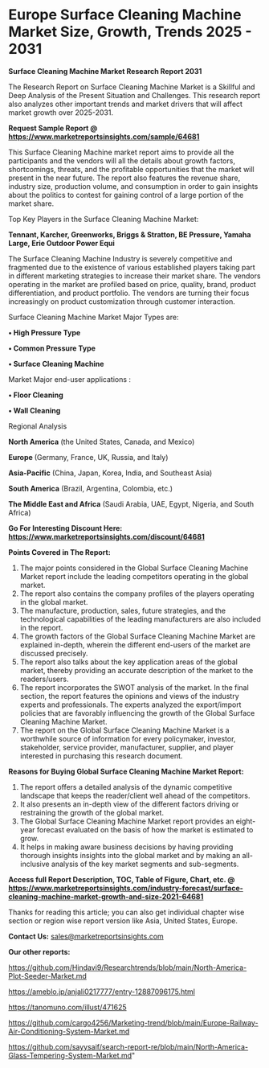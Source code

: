 # Europe Surface Cleaning Machine Market Size, Growth, Trends 2025 - 2031

<strong>Surface Cleaning Machine Market Research Report 2031</strong>

The Research Report on Surface Cleaning Machine Market is a Skillful and Deep Analysis of the Present Situation and Challenges. This research report also analyzes other important trends and market drivers that will affect market growth over 2025-2031.

<strong>Request Sample Report @ <a href=https://www.marketreportsinsights.com/sample/64681>https://www.marketreportsinsights.com/sample/64681</a></strong>

This Surface Cleaning Machine market report aims to provide all the participants and the vendors will all the details about growth factors, shortcomings, threats, and the profitable opportunities that the market will present in the near future. The report also features the revenue share, industry size, production volume, and consumption in order to gain insights about the politics to contest for gaining control of a large portion of the market share.

Top Key Players in the Surface Cleaning Machine Market:

<strong>Tennant, Karcher, Greenworks, Briggs & Stratton, BE Pressure, Yamaha Large, Erie Outdoor Power Equi</strong>

The Surface Cleaning Machine Industry is severely competitive and fragmented due to the existence of various established players taking part in different marketing strategies to increase their market share. The vendors operating in the market are profiled based on price, quality, brand, product differentiation, and product portfolio. The vendors are turning their focus increasingly on product customization through customer interaction.

Surface Cleaning Machine Market Major Types are:

<strong>• High Pressure Type

• Common Pressure Type

• Surface Cleaning Machine</strong>

Market Major end-user applications :

<strong>• Floor Cleaning

• Wall Cleaning</strong>

Regional Analysis

</u><strong><b>North America</b></strong> (the United States, Canada, and Mexico)

<strong><b>Europe </b></strong>(Germany, France, UK, Russia, and Italy)

<strong><b>Asia-Pacific</b></strong> (China, Japan, Korea, India, and Southeast Asia)

<strong><b>South America</b></strong> (Brazil, Argentina, Colombia, etc.)

<strong><b>The Middle East and Africa</b></strong> (Saudi Arabia, UAE, Egypt, Nigeria, and South Africa)

<strong>Go For Interesting Discount Here: <a href=https://www.marketreportsinsights.com/discount/64681>https://www.marketreportsinsights.com/discount/64681</a></strong>

<strong>Points Covered in The Report:</strong>
<ol>
  <li>The major points considered in the Global Surface Cleaning Machine Market report include the leading competitors operating in the global market.</li>
  <li>The report also contains the company profiles of the players operating in the global market.</li>
  <li>The manufacture, production, sales, future strategies, and the technological capabilities of the leading manufacturers are also included in the report.</li>
  <li>The growth factors of the Global Surface Cleaning Machine Market are explained in-depth, wherein the different end-users of the market are discussed precisely.</li>
  <li>The report also talks about the key application areas of the global market, thereby providing an accurate description of the market to the readers/users.</li>
  <li>The report incorporates the SWOT analysis of the market. In the final section, the report features the opinions and views of the industry experts and professionals. The experts analyzed the export/import policies that are favorably influencing the growth of the Global Surface Cleaning Machine Market.</li>
  <li>The report on the Global Surface Cleaning Machine Market is a worthwhile source of information for every policymaker, investor, stakeholder, service provider, manufacturer, supplier, and player interested in purchasing this research document.</li>
</ol>
<strong>Reasons for Buying Global Surface Cleaning Machine Market Report:</strong>

<ol>
  <li>The report offers a detailed analysis of the dynamic competitive landscape that keeps the reader/client well ahead of the competitors.</li>
  <li>It also presents an in-depth view of the different factors driving or restraining the growth of the global market.</li>
  <li>The Global Surface Cleaning Machine Market report provides an eight-year forecast evaluated on the basis of how the market is estimated to grow.</li>
  <li>It helps in making aware business decisions by having providing thorough insights insights into the global market and by making an all-inclusive analysis of the key market segments and sub-segments.</li>
</ol>
<strong>Access full Report Description, TOC, Table of Figure, Chart, etc. @ <a href=https://www.marketreportsinsights.com/industry-forecast/surface-cleaning-machine-market-growth-and-size-2021-64681>https://www.marketreportsinsights.com/industry-forecast/surface-cleaning-machine-market-growth-and-size-2021-64681</a></strong>


Thanks for reading this article; you can also get individual chapter wise section or region wise report version like Asia, United States, Europe.

<strong>Contact Us:</strong>
sales@marketreportsinsights.com

<strong>Our other reports:</strong>

<a href=https://github.com/Hindavi9/Researchtrends/blob/main/North-America-Plot-Seeder-Market.md>https://github.com/Hindavi9/Researchtrends/blob/main/North-America-Plot-Seeder-Market.md</a>

<a href=https://ameblo.jp/anjali0217777/entry-12887096175.html>https://ameblo.jp/anjali0217777/entry-12887096175.html</a>

<a href=https://tanomuno.com/illust/471625>https://tanomuno.com/illust/471625</a>

<a href=https://github.com/cargo4256/Marketing-trend/blob/main/Europe-Railway-Air-Conditioning-System-Market.md>https://github.com/cargo4256/Marketing-trend/blob/main/Europe-Railway-Air-Conditioning-System-Market.md</a>

<a href=https://github.com/sayysaif/search-report-re/blob/main/North-America-Glass-Tempering-System-Market.md>https://github.com/sayysaif/search-report-re/blob/main/North-America-Glass-Tempering-System-Market.md</a>"

